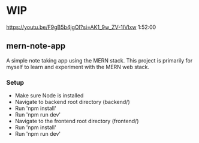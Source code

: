 # WIP
https://youtu.be/F9gB5b4jgOI?si=AK1_9w_ZV-1IVIxw
1:52:00
## mern-note-app
A simple note taking app using the MERN stack. This project is primarily for myself to learn and experiment with the MERN web stack.

### Setup
- Make sure Node is installed
- Navigate to backend root directory (backend/)
- Run 'npm install'
- Run 'npm run dev'
- Navigate to the frontend root directory (frontend/)
- Run 'npm install'
- Run 'npm run dev'